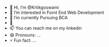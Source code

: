 - 👋 Hi, I’m @Krtikgoswami
- 👀 I’m interested in Fornt End Web Development
- 🌱 I’m currently Pursuing BCA
- 💞️ 
- 📫 You can reach me on my linkedin
- 😄 Pronouns: ...
- ⚡ Fun fact: ...

<!---
Krtikgoswami/Krtikgoswami is a ✨ special ✨ repository because its `README.md` (this file) appears on your GitHub profile.
You can click the Preview link to take a look at your changes.
--->
